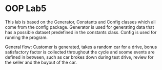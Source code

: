 # OOP Lab5

This lab is based on the Generator, Constants and Config classes which all come from the config package.
Generator is used for generating data that has a possible dataset predefined in the constants class.
Config is used for running the program.


General flow: Customer is generated, takes a random car for a drive, bonus satisfactory factor is collected throughout the cycle and soome events are defined in between, such as car brokes down during test drive, review for the seller and the buyout of the car.
